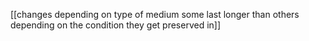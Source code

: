 [[changes depending on type of medium some last longer than others depending on the condition they get preserved in]]